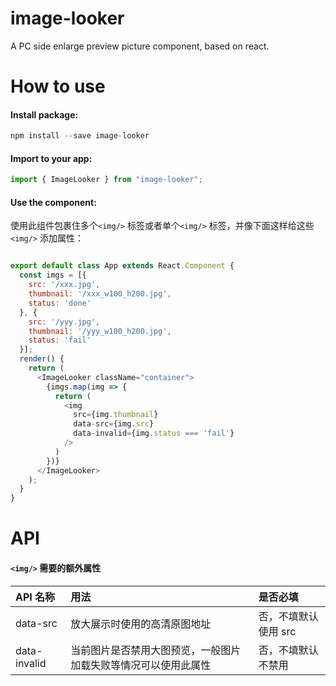 # image-looker

A PC side enlarge preview picture component, based on react.

# How to use

#### Install package:

```javascript
npm install --save image-looker
```

#### Import to your app:

```javascript
import { ImageLooker } from "image-looker";
```

#### Use the component:

使用此组件包裹住多个`<img/>` 标签或者单个`<img/>` 标签，并像下面这样给这些`<img/>` 添加属性：

```javascript

export default class App extends React.Component {
  const imgs = [{
    src: '/xxx.jpg',
    thumbnail: '/xxx_w100_h200.jpg',
    status: 'done'
  }, {
    src: '/yyy.jpg',
    thumbnail: '/yyy_w100_h200.jpg',
    status: 'fail'
  }];
  render() {
    return (
      <ImageLooker className="container">
        {imgs.map(img => {
          return (
            <img
              src={img.thumbnail}
              data-src={img.src}
              data-invalid={img.status === 'fail'}
            />
          )
        })}
      </ImageLooker>
    );
  }
}
```

# API

#### `<img/>` 需要的额外属性

| API 名称     | 用法                                                           | 是否必填             |
| :----------- | :------------------------------------------------------------- | :------------------- |
| data-src     | 放大展示时使用的高清原图地址                                   | 否，不填默认使用 src |
| data-invalid | 当前图片是否禁用大图预览，一般图片加载失败等情况可以使用此属性 | 否，不填默认不禁用   |
